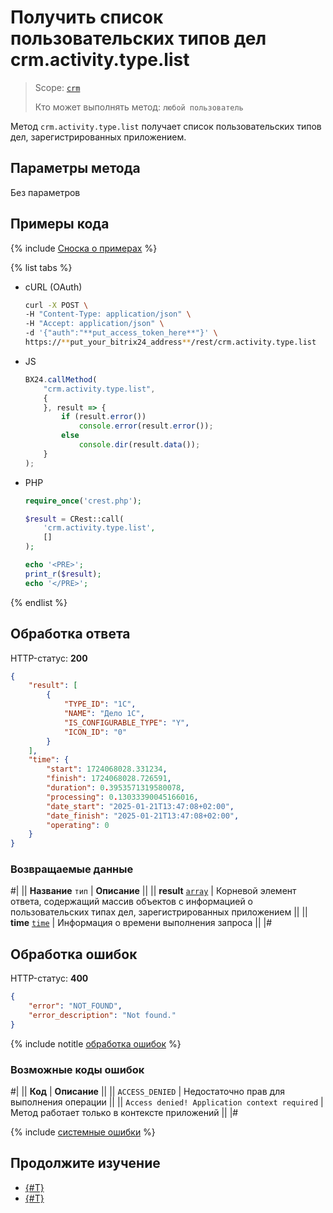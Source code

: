 # Получить список пользовательских типов дел crm.activity.type.list

> Scope: [`crm`](../../../../scopes/permissions.md)
>
> Кто может выполнять метод: `любой пользователь`

Метод `crm.activity.type.list` получает список пользовательских типов дел, зарегистрированных приложением.

## Параметры метода

Без параметров

## Примеры кода

{% include [Сноска о примерах](../../../../../_includes/examples.md) %}

{% list tabs %}

- cURL (OAuth)

    ```bash
    curl -X POST \
    -H "Content-Type: application/json" \
    -H "Accept: application/json" \
    -d '{"auth":"**put_access_token_here**"}' \
    https://**put_your_bitrix24_address**/rest/crm.activity.type.list
    ```

- JS

    ```js
    BX24.callMethod(
        "crm.activity.type.list",
        {
        }, result => {
            if (result.error())
                console.error(result.error());
            else
                console.dir(result.data());
        }
    );
    ```

- PHP

    ```php
    require_once('crest.php');

    $result = CRest::call(
        'crm.activity.type.list',
        []
    );

    echo '<PRE>';
    print_r($result);
    echo '</PRE>';
    ```

{% endlist %}

## Обработка ответа

HTTP-статус: **200**

```json
{
    "result": [
        {
            "TYPE_ID": "1C",
            "NAME": "Дело 1C",
            "IS_CONFIGURABLE_TYPE": "Y",
            "ICON_ID": "0"
        }
    ],
    "time": {
        "start": 1724068028.331234,
        "finish": 1724068028.726591,
        "duration": 0.3953571319580078,
        "processing": 0.13033390045166016,
        "date_start": "2025-01-21T13:47:08+02:00",
        "date_finish": "2025-01-21T13:47:08+02:00",
        "operating": 0
    }
}
```

### Возвращаемые данные

#|
|| **Название**
`тип` | **Описание** ||
|| **result**
[`array`](../../../../data-types.md) | Корневой элемент ответа, содержащий массив объектов с информацией о пользовательских типах дел, зарегистрированных приложением ||
|| **time**
[`time`](../../../../data-types.md#time) | Информация о времени выполнения запроса ||
|#

## Обработка ошибок

HTTP-статус: **400**

```json
{
    "error": "NOT_FOUND",
    "error_description": "Not found."
}
```

{% include notitle [обработка ошибок](../../../../../_includes/error-info.md) %}

### Возможные коды ошибок

#|
|| **Код** | **Описание** ||
|| `ACCESS_DENIED` | Недостаточно прав для выполнения операции ||
|| `Access denied! Application context required` | Метод работает только в контексте приложений ||
|#

{% include [системные ошибки](../../../../../_includes/system-errors.md) %}

## Продолжите изучение

- [{#T}](./crm-activity-type-add.md)
- [{#T}](./crm-activity-type-delete.md)